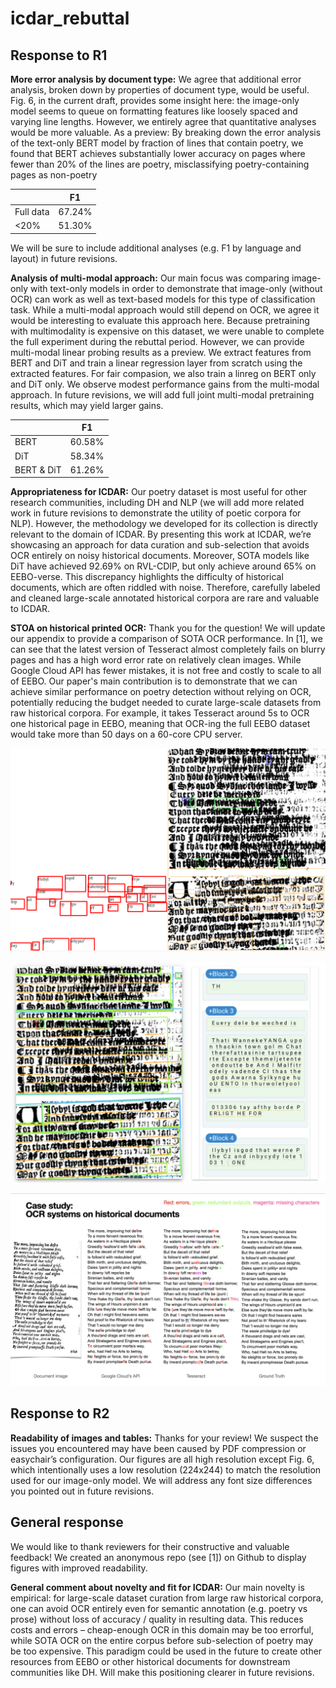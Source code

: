 # icdar_rebuttal
## Response to R1

**More error analysis by document type:**
We agree that additional error analysis, broken down by properties of document type, would be useful. Fig. 6, in the current draft, provides some insight here: the image-only model seems to queue on formatting features like loosely spaced and varying line lengths. However, we entirely agree that quantitative analyses would be more valuable. As a preview: By breaking down the error analysis of the text-only BERT model by fraction of lines that contain poetry, we found that BERT achieves substantially lower accuracy on pages where fewer than 20% of the lines are poetry, misclassifying poetry-containing pages as non-poetry

|| F1|
|--|--|
|Full data| 67.24%|
<20% | 51.30%|

We will be sure to include additional analyses (e.g. F1 by language and layout) in future revisions.


**Analysis of multi-modal approach:**
Our main focus was comparing image-only with text-only models in order to demonstrate that image-only (without OCR) can work as well as text-based models for this type of classification task. While a multi-modal approach would still depend on OCR, we agree it would be interesting to evaluate this approach here. Because pretraining with multimodality is expensive on this dataset, we were unable to complete the full experiment during the rebuttal period. However, we can provide multi-modal linear probing results as a preview. We extract features from BERT and DiT and train a linear regression layer from scratch using the extracted features. For fair compasion, we also train a linreg on BERT only and DiT only. We observe modest performance gains from the multi-modal approach. In future revisions, we will add full joint multi-modal pretraining results, which may yield larger gains.

|| F1|
|--|--|
|BERT | 60.58%
|DiT| 58.34%
|BERT & DiT| 61.26%


**Appropriateness for ICDAR:**
Our poetry dataset is most useful for other research communities, including DH and NLP (we will add more related work in future revisions to demonstrate the utility of poetic corpora for NLP). However, the methodology we developed for its collection is directly relevant to the domain of ICDAR. By presenting this work at ICDAR, we’re showcasing an approach for data curation and sub-selection that avoids OCR entirely on noisy historical documents.
Moreover, SOTA models like DiT have achieved 92.69% on RVL-CDIP, but only achieve around 65% on EEBO-verse. This discrepancy highlights the difficulty of historical documents, which are often riddled with noise. Therefore, carefully labeled and cleaned large-scale annotated historical corpora are rare and valuable to ICDAR.

**STOA on historical printed OCR:**
Thank you for the question! We will update our appendix to provide a comparison of SOTA OCR performance. In [1], we can see that the latest version of Tesseract almost completely fails on blurry pages and has a high word error rate on relatively clean images. While Google Cloud API has fewer mistakes, it is not free and costly to scale to all of EEBO. Our paper's main contribution is to demonstrate that we can achieve similar performance on poetry detection without relying on OCR, potentially reducing the budget needed to curate large-scale datasets from raw historical corpora. For example, it takes Tesseract around 5s to OCR one historical page in EEBO, meaning that OCR-ing the full EEBO dataset would take more than 50 days on a 60-core CPU server.

![Blurry Image (Tesseract)](./images/blurry_tesseract.png)

![Blurry Image (Google vision API)](./images/blurry_googleOCR.png)


![Clear Image](./images/clear_compare.png)

## Response to R2

**Readability of images and tables:**
Thanks for your review! We suspect the issues you encountered may have been caused by PDF compression or easychair’s configuration. Our figures are all high resolution except Fig. 6, which intentionally uses a low resolution (224x244) to match the resolution used for our image-only model. We will address any font size differences you pointed out in future revisions.

## General response

We would like to thank reviewers for their constructive and valuable feedback! We created an anonymous repo (see [1]) on Github to display figures with improved readability.

**General comment about novelty and fit for ICDAR:**
Our main novelty is empirical: for large-scale dataset curation from large raw historical corpora, one can avoid OCR entirely even for semantic annotation (e.g. poetry vs prose) without loss of accuracy / quality in resulting data. This reduces costs and errors – cheap-enough OCR in this domain may be too errorful, while SOTA OCR on the entire corpus before sub-selection of poetry may be too expensive. This paradigm could be used in the future to create other resources from EEBO or other historical documents for downstream communities like DH. Will make this positioning clearer in future revisions.

